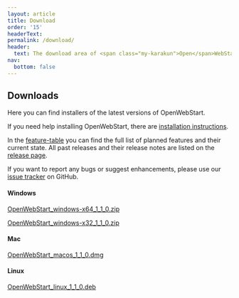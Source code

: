 ```yaml
---
layout: article
title: Download
order: '15'
headerText:
permalink: /download/
header:
  text: The download area of <span class="my-karakun">Open</span>WebStart
nav:
  bottom: false
---
```


## Downloads
Here you can find installers of the latest versions of <span class="text-highlight">Open<span>WebStart</span></span>.

If you need help installing <span class="text-highlight">Open<span>WebStart</span></span>, there are [installation instructions](/installation).


In the [feature-table](/feature-table) you can find the full list of planned features and their current state.
All past releases and their release notes are listed on the [release page](https://github.com/karakun/OpenWebStart/releases).

If you want to report any bugs or suggest enhancements, please use our [issue tracker](https://github.com/karakun/OpenWebStart/issues) on GitHub.

#### Windows
[OpenWebStart_windows-x64_1_1_0.zip](https://github.com/karakun/OpenWebStart/releases/download/v1.1.0/OpenWebStart_windows-x64_1_1_0.zip)

[OpenWebStart_windows-x32_1_1_0.zip](https://github.com/karakun/OpenWebStart/releases/download/v1.1.0/OpenWebStart_windows-x32_1_1_0.zip)

#### Mac
[OpenWebStart_macos_1_1_0.dmg](https://github.com/karakun/OpenWebStart/releases/download/v1.1.0/OpenWebStart_macos_1_1_0.dmg)

#### Linux
[OpenWebStart_linux_1_1_0.deb](https://github.com/karakun/OpenWebStart/releases/download/v1.1.0/OpenWebStart_linux_1_1_0.deb)

